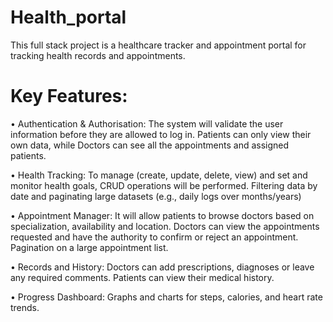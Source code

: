 # Health_portal
This full stack project is a healthcare tracker and appointment portal for tracking health records and appointments.

# Key Features:
•	Authentication & Authorisation: The system will validate the user information before they are allowed to log in. Patients can only view their own data, while Doctors can see all the appointments and assigned patients.

•	Health Tracking: To manage (create, update, delete, view) and set and monitor health goals, CRUD operations will be performed. Filtering data by date and paginating large datasets (e.g., daily logs over months/years)

•	Appointment Manager: It will allow patients to browse doctors based on specialization, availability and location. Doctors can view the appointments requested and have the authority to confirm or reject an appointment. Pagination on a large appointment list.

•	Records and History: Doctors can add prescriptions, diagnoses or leave any required comments. Patients can view their medical history.

•	Progress Dashboard: Graphs and charts for steps, calories, and heart rate trends. 
